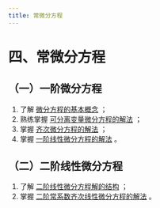```yaml
---
title: 常微分方程
---
```


# 四、常微分方程

## （一）一阶微分方程

01. 了解 [微分方程的基本概念](./01-微分方程的基本概念.md) ；
02. 熟练掌握 [可分离变量微分方程的解法](./02-可分离变量的微分方程.md) ；
03. 掌握 [齐次微分方程的解法](./03-齐次方程.md) ；
04. 掌握 [一阶线性微分方程的解法](./04-一阶线性微分方程.md) 。

## （二）二阶线性微分方程

01. 了解 [二阶线性微分方程解的结构](./06-高阶线性微分方程.md#线性微分方程的解的结构) ；
02. 掌握 [二阶常系数齐次线性微分方程的解法](./07-常系数齐次线性微分方程.md) 。